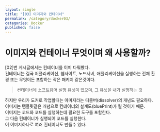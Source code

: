 ```yaml
---
layout: single
title: "[03] 이미지와 컨테이너"
permalink: /category/docker03/
categories: Docker
published: false
---
```


# 이미지와 컨테이너 무엇이며 왜 사용할까?
[02]번 게시글에서는 컨테이너를 이미 다뤄봤다.  
컨테이너는 결국 어플리케이션, 웹사이트, 노드서버, 애플리케이션을 실행하는 전체 환경 또는 무엇이든 포함하는 작은 패키지 같은것이다.
> 컨테이너에 소프트웨어 실행 유닛이 있으며, 그 유닛을 내가 실행하는 것  

하지만 우리가 도커로 작업할때는 이미지라는 디졸버(dissolver)의 개념도 필요하다.  
이미지는 템플릿같은 개념으로 컨테이너의 설계도(bluePrint)가 될 것이기 때문.  
이미지는 코드와 코드를 실행하는데 필요한 도구를 포함한다.  
그 다음 컨테이너가 실행되어 코드를 실행한다.  
이 이미지하나로 여러 컨테이너도 만들수 있다.
